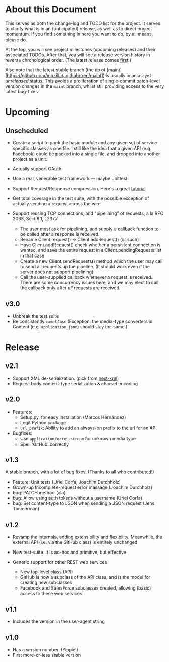 About this Document
===================

This serves as both the change-log and TODO list for the project. It
serves to clarify what is in an (anticipated) release, as well as to
direct project momentum. If you find something in here you want to do,
by all means, please do.

At the top, you will see project milestones (upcoming releases) and
their associated TODOs. After that, you will see a release version
history in reverse chronological order. (The latest release comes
[first](#release).)

Also note that the latest stable branch (the tip of
[maint][https://github.com/mozilla/agithub/tree/maint]) is usually in
an as-yet *unreleased* status. This avoids a proliferation of
single-commit patch-level version changes in the `maint` branch, whilst
still providing access to the very latest bug-fixes


Upcoming
========

Unscheduled
-----------

* Create a script to pack the basic module and any given set of
  service-specific classes as one file. I still like the idea that a
  given API (e.g. Facebook) could be packed into a single file, and
  dropped into another project as a unit.

* Actually support OAuth

* Use a real, venerable test framework&nbsp;&mdash; maybe unittest

* Support Request/Response compression. Here's a great [tutorial][sftut]

* Get total coverage in the test suite, with the possible exception of
  actually sending a request across the wire

* Support reusing TCP connections, and "pipelining" of requests, a la
  RFC 2068, Sect 8.1, L2377

    - The user must ask for pipelining, and supply a callback function
      to be called after a response is received.
    - Rename Client.request() -> Client.addRequest() (or such)
    - Have Client.addRequest() check whether a persistent connection is
      wanted, and save the entire request in a Client.pendingRequests
      list in that case
    - Create a new Client.sendRequests() method which the user may call
      to send all requests up the pipeline. (It should work even if the
      server does not support pipelining)
    - Call the user-supplied callback whenever a request is received.
      There are some concurrency issues here, and we may elect to call
      the callback only after *all* requests are received.

[sftut]: http://www.salesforce.com/us/developer/docs/api_rest/index_Left.htm#CSHID=intro_rest_compression.htm|StartTopic=Content%2Fintro_rest_compression.htm|SkinName=webhelp

v3.0
----
* Unbreak the test suite
* Be consistently `camelCase` (Exception: the media-type converters in
  Content (e.g.  `application_json`) should stay the same.)

Release
=======

v2.1
----
* Support XML de-serialization. (pick from [next-xml])
* Request body content-type serialization & charset encoding

[next-xml]: 3d373435c8110612cad061e9a9b31a7a1abd752c

v2.0
----
* Features:
    - Setup.py, for easy installation (Marcos Hernández)
    - Legit Python package
    - `url_prefix`: Ability to add an always-on prefix to the url for an API
* Bugfixes:
    - Use `application/octet-stream` for unknown media type
    - Spell 'GitHub' correctly

v1.3
----
A stable branch, with a lot of bug fixes! (Thanks to all who
contributed!)

* Feature: Unit tests (Uriel Corfa, Joachim Durchholz)
* Grown-up Incomplete-request error message (Joachim Durchholz)
* bug: PATCH method (ala)
* bug: Allow using auth tokens without a username (Uriel Corfa)
* bug: Set content-type to JSON when sending a JSON request
  (Jens Timmerman)

v1.2
----

* Revamp the internals, adding extensibility and flexibility. Meanwhile,
  the external API (i.e. via the GitHub class) is entirely unchanged

* New test-suite. It is ad-hoc and primitive, but effective

* Generic support for other REST web services

    - New top-level class (API)
    - GitHub is now a subclass of the API class, and is the model for
      creating new subclasses
    - Facebook and SalesForce subclasses created, allowing (basic)
      access to these web services

v1.1
----

* Includes the version in the user-agent string

v1.0
----

* Has a version number. (Yippie!)
* First more-or-less stable version
